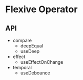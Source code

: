 # Flexive Operator

## API

- compare
  - deepEqual
  - useDeep
- effect
  - useEffectOnChange
- temporal
  - useDebounce
